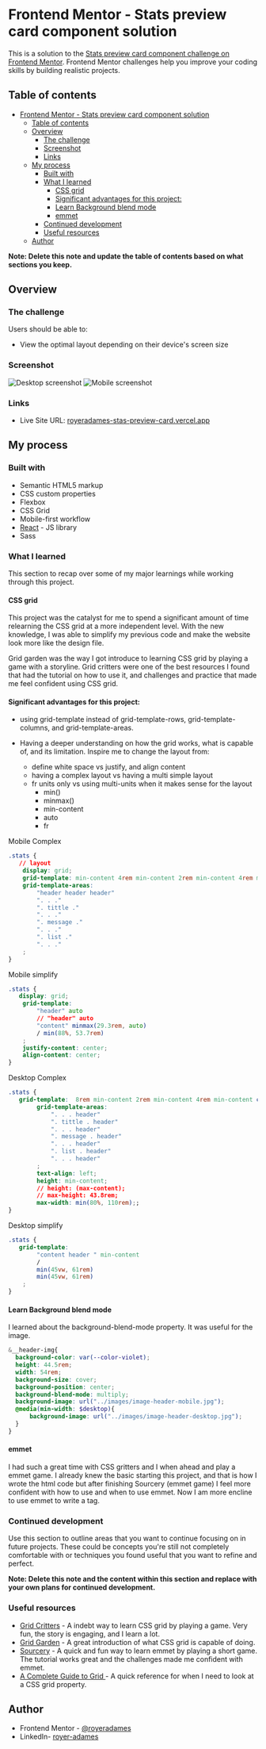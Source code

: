 # Frontend Mentor - Stats preview card component solution

This is a solution to the [Stats preview card component challenge on Frontend Mentor](https://www.frontendmentor.io/challenges/stats-preview-card-component-8JqbgoU62). Frontend Mentor challenges help you improve your coding skills by building realistic projects. 

## Table of contents

- [Frontend Mentor - Stats preview card component solution](#frontend-mentor---stats-preview-card-component-solution)
  - [Table of contents](#table-of-contents)
  - [Overview](#overview)
    - [The challenge](#the-challenge)
    - [Screenshot](#screenshot)
    - [Links](#links)
  - [My process](#my-process)
    - [Built with](#built-with)
    - [What I learned](#what-i-learned)
      - [CSS grid](#css-grid)
      - [Significant advantages for this project:](#significant-advantages-for-this-project)
      - [Learn Background blend mode](#learn-background-blend-mode)
      - [emmet](#emmet)
    - [Continued development](#continued-development)
    - [Useful resources](#useful-resources)
  - [Author](#author)


**Note: Delete this note and update the table of contents based on what sections you keep.**

## Overview

### The challenge

Users should be able to:

- View the optimal layout depending on their device's screen size

### Screenshot
![Desktop screenshot](./src/images/desktop-screenshoot.PNG)
![Mobile screenshot](./src/images/mobile-screenshoot.PNG)
### Links

- Live Site URL: [royeradames-stas-preview-card.vercel.app](royeradames-stas-preview-card.vercel.app)

## My process

### Built with

- Semantic HTML5 markup
- CSS custom properties
- Flexbox
- CSS Grid
- Mobile-first workflow
- [React](https://reactjs.org/) - JS library
- Sass
  

### What I learned

This section to recap over some of my major learnings while working through this project.

#### CSS grid
This project was the catalyst for me to spend a significant amount of time relearning the CSS grid at a more independent level. With the new knowledge, I was able to simplify my previous code and make the website look more like the design file.

Grid garden was the way I got introduce to learning CSS grid by playing a game with a storyline. Grid critters were one of the best resources I found that had the tutorial on how to use it, and challenges and practice that made me feel confident using CSS grid.  

#### Significant advantages for this project: 

- using grid-template instead of grid-template-rows, grid-template-columns, and grid-template-areas.

- Having a deeper understanding on how the grid works, what is capable of, and its limitation.
  Inspire me to change the layout from:
  - define white space vs justify, and align content 
  -  having a complex layout vs having a multi simple layout
  -  fr units only vs using multi-units when it makes sense for the layout
     -  min()
     -  minmax()
     -  min-content
     -  auto
     -  fr

Mobile Complex
```css
.stats {
   // layout
    display: grid;
    grid-template: min-content 4rem min-content 2rem min-content 4rem min-content 3rem / 2rem 1fr 2rem;
    grid-template-areas: 
        "header header header"
        ". . ."
        ". tittle ."
        ". . ."
        ". message ."
        ". . ."
        ". list ."
        ". . ."
    ;
}
```

Mobile simplify
```css
.stats {
   display: grid;
    grid-template:
        "header" auto
        // "header" auto
        "content" minmax(29.3rem, auto)
        / min(88%, 53.7rem)
    ;
    justify-content: center;
    align-content: center;
}
```
Desktop Complex
```css
.stats {
   grid-template:  8rem min-content 2rem min-content 4rem min-content clamp(1rem, 2vw, 5rem) / 7rem 1fr 10rem 2fr;
        grid-template-areas: 
            ". . . header"
            ". tittle . header"
            ". . . header"
            ". message . header"
            ". . . header"
            ". list . header"
            ". . . header"
        ;
        text-align: left;
        height: min-content;
        // height: (max-content);
        // max-height: 43.8rem;
        max-width: min(80%, 110rem);;
}
```

Desktop simplify
```css
.stats {
   grid-template:
        "content header " min-content
        /
        min(45vw, 61rem) 
        min(45vw, 61rem) 
    ;
}
```

#### Learn Background blend mode
I learned about the background-blend-mode property. It was useful for the image.
```scss
&__header-img{
  background-color: var(--color-violet);
  height: 44.5rem;        
  width: 54rem;
  background-size: cover;
  background-position: center;
  background-blend-mode: multiply;
  background-image: url("../images/image-header-mobile.jpg");
  @media(min-width: $desktop){
      background-image: url("../images/image-header-desktop.jpg");
  }
}
```
#### emmet
I had such a great time with CSS gritters and I when ahead and play a emmet game. I already knew the basic starting this project, and that is how I wrote the html code but after finishing Sourcery (emmet game) I feel more confident with how to use and when to use emmet. Now I am more encline to use emmet to write a tag.

### Continued development

Use this section to outline areas that you want to continue focusing on in future projects. These could be concepts you're still not completely comfortable with or techniques you found useful that you want to refine and perfect.

**Note: Delete this note and the content within this section and replace with your own plans for continued development.**

### Useful resources

- [Grid Critters](https://mastery.games/gridcritters/) - A indebt way to learn CSS grid by playing a game. Very fun, the story is engaging, and I learn a lot.
- [Grid Garden](https://cssgridgarden.com/) - A great introduction of what CSS grid is capable of doing.
-  [Sourcery](https://codepip.com/games/sourcery/) - A quick and fun way to learn emmet by playing a short game. The tutorial works great and the challenges made me confident with emmet.
-  [A Complete Guide to Grid ](https://css-tricks.com/snippets/css/complete-guide-grid/) - A quick reference for when I need to look at a CSS grid property.


## Author

- Frontend Mentor - [@royeradames](https://www.frontendmentor.io/profile/royeradames)
- LinkedIn- [royer-adames](https://www.linkedin.com/in/royer-adames/)


